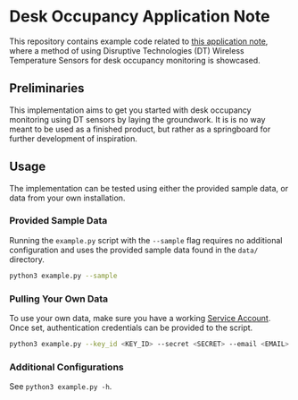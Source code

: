 # Desk Occupancy Application Note
This repository contains example code related to [this application note](https://developer.disruptive-technologies.com/docs/other/application-notes/desk-occupancy-monitoring-using-temperature-sensors), where a method of using Disruptive Technologies (DT) Wireless Temperature Sensors for desk occupancy monitoring is showcased.

## Preliminaries
This implementation aims to get you started with desk occupancy monitoring using DT sensors by laying the groundwork. It is is no way meant to be used as a finished product, but rather as a springboard for further development of inspiration.

## Usage
The implementation can be tested using either the provided sample data, or data from your own installation.

### Provided Sample Data
Running the `example.py` script with the `--sample` flag requires no additional configuration and uses the provided sample data found in the `data/` directory.

```bash
python3 example.py --sample
```

### Pulling Your Own Data
To use your own data, make sure you have a working [Service Account](https://developer.disruptive-technologies.com/docs/service-accounts/introduction-to-service-accounts). Once set, authentication credentials can be provided to the script.

```bash
python3 example.py --key_id <KEY_ID> --secret <SECRET> --email <EMAIL>
```

### Additional Configurations
See `python3 example.py -h`.
